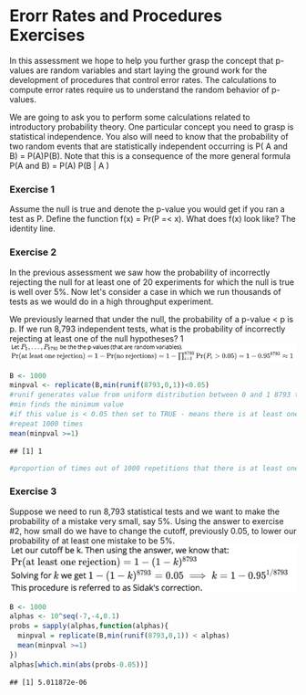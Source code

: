 Erorr Rates and Procedures Exercises
================

In this assessment we hope to help you further grasp the concept that p-values are random variables and start laying the ground work for the development of procedures that control error rates. The calculations to compute error rates require us to understand the random behavior of p-values.

We are going to ask you to perform some calculations related to introductory probability theory. One particular concept you need to grasp is statistical independence. You also will need to know that the probability of two random events that are statistically independent occurring is P( A and B) = P(A)P(B). Note that this is a consequence of the more general formula P(A and B) = P(A) P(B | A )

### Exercise 1

Assume the null is true and denote the p-value you would get if you ran a test as P. Define the function f(x) = Pr(P =&lt; x). What does f(x) look like? The identity line.

### Exercise 2

In the previous assessment we saw how the probability of incorrectly rejecting the null for at least one of 20 experiments for which the null is true is well over 5%. Now let's consider a case in which we run thousands of tests as we would do in a high throughput experiment.

We previously learned that under the null, the probability of a p-value &lt; p is p. If we run 8,793 independent tests, what is the probability of incorrectly rejecting at least one of the null hypotheses? 1 ![explanation](explanation.png)

``` r
B <- 1000
minpval <- replicate(B,min(runif(8793,0,1))<0.05) 
#runif generates value from uniform distribution between 0 and 1 8793 times (p-values)
#min finds the minimum value
#if this value is < 0.05 then set to TRUE - means there is at least one rejection
#repeat 1000 times
mean(minpval >=1)
```

    ## [1] 1

``` r
#proportion of times out of 1000 repetitions that there is at least one rejection
```

### Exercise 3

Suppose we need to run 8,793 statistical tests and we want to make the probability of a mistake very small, say 5%. Using the answer to exercise \#2, how small do we have to change the cutoff, previously 0.05, to lower our probability of at least one mistake to be 5%. ![ans2](ans2.png)

``` r
B <- 1000
alphas <- 10^seq(-7,-4,0.1)
probs = sapply(alphas,function(alphas){
  minpval = replicate(B,min(runif(8793,0,1)) < alphas) 
  mean(minpval >=1)
})
alphas[which.min(abs(probs-0.05))]
```

    ## [1] 5.011872e-06
